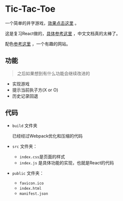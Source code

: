 # Tic-Tac-Toe

一个简单的井字游戏，[效果点击这里](https://miraclezys.github.io/Tic-Tac-Toe/build/index.html) 。

这是复习React做的，[具体参考这里](https://discountry.github.io/react/tutorial/tutorial.html) ，中文文档真的太棒了。

配色[参考这里](http://nipponcolors.com/#usubeni) ，一个有趣的网站。

## 功能

> 之后如果想到有什么功能会继续改进的

* 实现游戏
* 提示当前执子方(X or O)
* 历史记录回退

## 代码

* `build` 文件夹

  已经经过Webpack优化和压缩的代码

* `src` 文件夹：

  * `index.css`是页面的样式
  * `index.js` 是具体功能的实现，也就是React的代码

* `public` 文件夹：

  * `favicon.ico`
  * `index.html`
  * `manifest.json`



